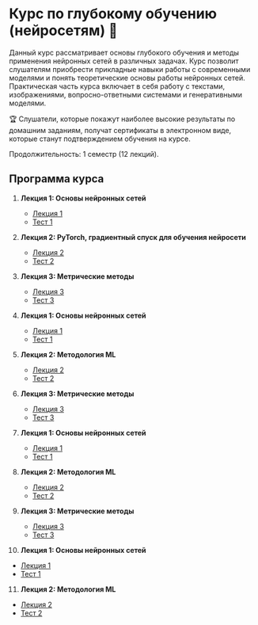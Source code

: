 # Курс по глубокому обучению (нейросетям) 🧠

Данный курс рассматривает основы глубокого обучения и методы применения нейронных сетей в различных задачах. Курс позволит слушателям приобрести прикладные навыки работы с современными моделями и понять теоретические основы работы нейронных сетей. Практическая часть курса включает в себя работу с текстами, изображениями, вопросно-ответными системами и генеративными моделями.

🏆 Слушатели, которые покажут наиболее высокие результаты по домашним заданиям, получат сертификаты в электронном виде, которые станут подтверждением обучения на курсе.

Продолжительность: 1 семестр (12 лекций).
## Программа курса

1. **Лекция 1: Основы нейронных сетей**
   - [Лекция 1](Лекция_1_Основы_нейронных_сетей.ipynb)
   - [Тест 1]()

2. **Лекция 2: PyTorch, градиентный спуск для обучения нейросети**
   - [Лекция 2](Лекция_2_PyTorch_градиентный_спуск_для_обучения_нейросети.ipynb)
   - [Тест 2]()

3. **Лекция 3: Метрические методы**
   - [Лекция 3](Лекция_3_Метрические_методы.ipynb)
   - [Тест 3](Lecture_1/Test_1_Link.md)
  
4. **Лекция 1: Основы нейронных сетей**
   - [Лекция 1](Лекция_1_Вводная.ipynb)
   - [Тест 1](Lecture_1/Test_1_Link.md)

5. **Лекция 2: Методология ML**
   - [Лекция 2](Лекция_2_Методология_ML.ipynb)
   - [Тест 2](https://docs.google.com/forms/d/e/1FAIpQLScSrCGy5h84iUULEtIPWcel9lAG6kguWVRKMSlZAQMqjhlS7Q/viewform?usp=header)

6. **Лекция 3: Метрические методы**
   - [Лекция 3](Лекция_3_Метрические_методы.ipynb)
   - [Тест 3](Lecture_1/Test_1_Link.md)

7. **Лекция 1: Основы нейронных сетей**
   - [Лекция 1](Лекция_1_Вводная.ipynb)
   - [Тест 1](Lecture_1/Test_1_Link.md)

8. **Лекция 2: Методология ML**
   - [Лекция 2](Лекция_2_Методология_ML.ipynb)
   - [Тест 2](https://docs.google.com/forms/d/e/1FAIpQLScSrCGy5h84iUULEtIPWcel9lAG6kguWVRKMSlZAQMqjhlS7Q/viewform?usp=header)

9. **Лекция 3: Метрические методы**
   - [Лекция 3](Лекция_3_Метрические_методы.ipynb)
   - [Тест 3](Lecture_1/Test_1_Link.md)
  
10. **Лекция 1: Основы нейронных сетей**
   - [Лекция 1](Лекция_1_Вводная.ipynb)
   - [Тест 1](Lecture_1/Test_1_Link.md)

11. **Лекция 2: Методология ML**
   - [Лекция 2](Лекция_2_Методология_ML.ipynb)
   - [Тест 2](https://docs.google.com/forms/d/e/1FAIpQLScSrCGy5h84iUULEtIPWcel9lAG6kguWVRKMSlZAQMqjhlS7Q/viewform?usp=header)

